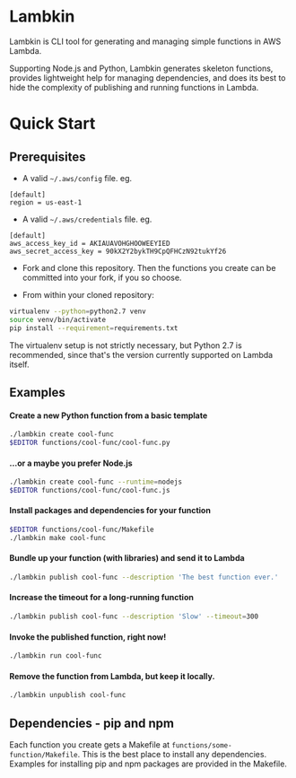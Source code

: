 Lambkin
=======
Lambkin is CLI tool for generating and managing simple functions in AWS Lambda.

Supporting Node.js and Python, Lambkin generates skeleton functions, provides
lightweight help for managing dependencies, and does its best to hide the
complexity of publishing and running functions in Lambda.

Quick Start
===========

Prerequisites
-----------
* A valid `~/.aws/config` file. eg.
```
[default]
region = us-east-1
```
* A valid `~/.aws/credentials` file. eg.
```
[default]
aws_access_key_id = AKIAUAVOHGHOOWEEYIED
aws_secret_access_key = 90kX2Y2bykTH9CpQFHCzN92tukYf26
```

* Fork and clone this repository. Then the functions you create can be committed
into your fork, if you so choose.

* From within your cloned repository:
``` bash
virtualenv --python=python2.7 venv
source venv/bin/activate
pip install --requirement=requirements.txt
```
The virtualenv setup is not strictly necessary, but Python 2.7 is recommended,
since that's the version currently supported on Lambda itself.


Examples
--------

#### Create a new Python function from a basic template

``` bash
./lambkin create cool-func
$EDITOR functions/cool-func/cool-func.py
```

#### ...or a maybe you prefer Node.js

``` bash
./lambkin create cool-func --runtime=nodejs
$EDITOR functions/cool-func/cool-func.js
```

#### Install packages and dependencies for your function

``` bash
$EDITOR functions/cool-func/Makefile
./lambkin make cool-func
```

#### Bundle up your function (with libraries) and send it to Lambda

``` bash
./lambkin publish cool-func --description 'The best function ever.'
```

#### Increase the timeout for a long-running function

``` bash
./lambkin publish cool-func --description 'Slow' --timeout=300
```

#### Invoke the published function, right now!

``` bash
./lambkin run cool-func
```

#### Remove the function from Lambda, but keep it locally.

``` bash
./lambkin unpublish cool-func
```

Dependencies - pip and npm
--------------------------
Each function you create gets a Makefile at `functions/some-function/Makefile`.
This is the best place to install any dependencies. Examples for installing pip
and npm packages are provided in the Makefile.
